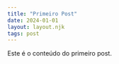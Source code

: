 ```yaml
---
title: "Primeiro Post"
date: 2024-01-01
layout: layout.njk
tags: post
---
```


Este é o conteúdo do primeiro post.
